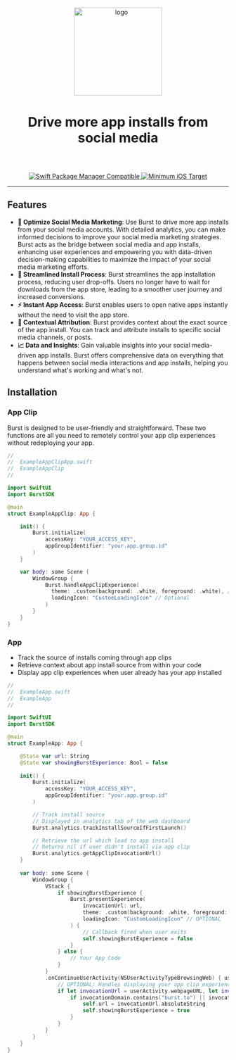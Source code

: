 <p align="center">
  <br />

  <img src=https://cdn.burst-app.com/misc/welcome-to-burst.webp alt="logo" height="200px" />
  <h3 style="font-size:30" align="center">Drive more app installs from social media</h3>
  <br />
</p>

<p align="center">
  <a href="https://burst.to">
    <img src="https://img.shields.io/badge/SwiftPM-Compatible-orange" alt="Swift Package Manager Compatible">
  </a>
  <a href="https://burst.to">
    <img src="https://img.shields.io/badge/iOS%20Version-%3E%3D%2014.0-blue" alt="Minimum iOS Target">
  </a>
</p>

----------------

## Features
- **:rocket: Optimize Social Media Marketing**: Use Burst to drive more app installs from your social media accounts. With detailed analytics, you can make informed decisions to improve your social media marketing strategies.
Burst acts as the bridge between social media and app installs, enhancing user experiences and empowering you with data-driven decision-making capabilities to maximize the impact of your social media marketing efforts.
- **:iphone: Streamlined Install Process**: Burst streamlines the app installation process, reducing user drop-offs. Users no longer have to wait for downloads from the app store, leading to a smoother user journey and increased conversions.
- **:zap: Instant App Access**: Burst enables users to open native apps instantly without the need to visit the app store. 
- **:dart: Contextual Attribution**: Burst provides context about the exact source of the app install. You can track and attribute installs to specific social media channels, or posts.
- **:chart_with_upwards_trend: Data and Insights**: Gain valuable insights into your social media-driven app installs. Burst offers comprehensive data on everything that happens between social media interactions and app installs, helping you understand what's working and what's not.

## Installation


### App Clip

Burst is designed to be user-friendly and straightforward. These two functions are all you need to remotely control your app clip experiences without redeploying your app.

```swift
//
//  ExampleAppClipApp.swift
//  ExampleAppClip
//

import SwiftUI
import BurstSDK

@main
struct ExampleAppClip: App {

    init() {
        Burst.initialize(
            accessKey: "YOUR_ACCESS_KEY",
            appGroupIdentifier: "your.app.group.id"
        )
    }

    var body: some Scene {
        WindowGroup {
            Burst.handleAppClipExperience(
              theme: .custom(background: .white, foreground: .white), // Optional
              loadingIcon: "CustomLoadingIcon" // Optional
            )
        }
    }
}
```

### App

- Track the source of installs coming through app clips
- Retrieve context about app install source from within your code
- Display app clip experiences when user already has your app installed

```swift
//
//  ExampleApp.swift
//  ExampleApp
//

import SwiftUI
import BurstSDK

@main
struct ExampleApp: App {

    @State var url: String
    @State var showingBurstExperience: Bool = false
    
    init() {
        Burst.initialize(
            accessKey: "YOUR_ACCESS_KEY",
            appGroupIdentifier: "your.app.group.id"
        )

        // Track install source
        // Displayed in analytics tab of the web dashboard
        Burst.analytics.trackInstallSourceIfFirstLaunch()

        // Retrieve the url which lead to app install
        // Returns nil if user didn't install via app clip
        Burst.analytics.getAppClipInvocationUrl()
    }
    
    var body: some Scene {
        WindowGroup {
            VStack {
                if showingBurstExperience {
                    Burst.presentExperience(
                        invocationUrl: url,
                        theme: .custom(background: .white, foreground: .white), // OPTIONAL
                        loadingIcon: "CustomLoadingIcon" // OPTIONAL
                    ) {
                        // Callback fired when user exits
                        self.showingBurstExperience = false
                    }
                } else {
                    // Your App Code
                }
            }
            .onContinueUserActivity(NSUserActivityTypeBrowsingWeb) { userActivity in
                // OPTIONAL: Handles displaying your app clip experience if the user already has your app installed
                if let invocationUrl = userActivity.webpageURL, let invocationDomain = invocationUrl.host {
                    if invocationDomain.contains("burst.to") || invocationDomain.contains("appclip.apple.com") {
                        self.url = invocationUrl.absoluteString
                        self.showingBurstExperience = true
                    }
                }
            }
        }
    }
}
```
